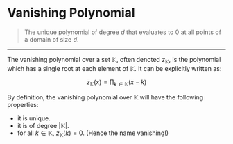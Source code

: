# Vanishing Polynomial
> The unique polynomial of degree $d$ that evaluates to $0$ at all points of a domain of size $d$.
---

The vanishing polynomial over a set $\mathbb{K}$, often denoted $z_\mathbb{K}$, is the polynomial which has a single root at each element of $\mathbb{K}$. It can be explicitly written as:

$$
z_\mathbb{K}(x) = \prod_{k \in \mathbb{K}} (x-k)
$$


By definition, the vanishing polynomial over $\mathbb{K}$ will have the following properties:
- it is unique.
- it is of degree $|\mathbb{K}|$.
- for all $k \in \mathbb{K}$, $z_\mathbb{K}(k) = 0$. (Hence the name vanishing!)